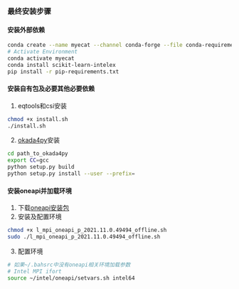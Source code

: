 ### 最终安装步骤

#### 安装外部依赖

```bash
conda create --name myecat --channel conda-forge --file conda-requirements.txt
# Activate Environment
conda activate myecat
conda install scikit-learn-intelex
pip install -r pip-requirements.txt
```

#### 安装自有包及必要其他必要依赖

1. eqtools和csi安装

```bash
chmod +x install.sh
./install.sh
```

2. [okada4py](https://github.com/jolivetr/okada4py)安装

```bash
cd path_to_okada4py
export CC=gcc
python setup.py build
python setup.py install --user --prefix=
```

#### 安装oneapi并加载环境

1. 下载[oneapi安装包](https://www.intel.com/content/www/us/en/developer/tools/oneapi/mpi-library-download.html?operatingsystem=linux&mpi-linux=offline)
2. 安装及配置环境

```bash
chmod +x l_mpi_oneapi_p_2021.11.0.49494_offline.sh
sudo ./l_mpi_oneapi_p_2021.11.0.49494_offline.sh
```

3. 配置环境

```bash
# 如果~/.bahsrc中没有oneapi相关环境加载参数
# Intel MPI ifort
source ~/intel/oneapi/setvars.sh intel64
```


